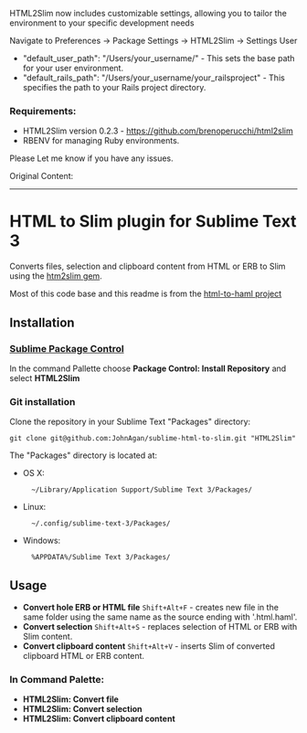HTML2Slim now includes customizable settings, allowing you to tailor the environment to your specific development needs

Navigate to Preferences -> Package Settings -> HTML2Slim -> Settings User

- "default_user_path": "/Users/your_username/" - This sets the base path for your user environment.
- "default_rails_path": "/Users/your_username/your_railsproject" - This specifies the path to your Rails project directory.

### Requirements:
- HTML2Slim version 0.2.3 - https://github.com/brenoperucchi/html2slim
- RBENV for managing Ruby environments.

Please Let me know if you have any issues.

Original Content:

--------------------------------------------------------------------------------------------------------------------------
# HTML to Slim plugin for Sublime Text 3

Converts files, selection and clipboard content from HTML or ERB to Slim using the [htm2slim gem](https://github.com/slim-template/html2slim).

Most of this code base and this readme is from the [html-to-haml project](https://github.com/pavelpachkovskij/sublime-html-to-haml)

## Installation

### [Sublime Package Control](http://wbond.net/sublime_packages/package_control)

In the command Pallette choose **Package Control: Install Repository** and select **HTML2Slim**

### Git installation

Clone the repository in your Sublime Text "Packages" directory:

    git clone git@github.com:JohnAgan/sublime-html-to-slim.git "HTML2Slim"

The "Packages" directory is located at:

* OS X:

        ~/Library/Application Support/Sublime Text 3/Packages/

* Linux:

        ~/.config/sublime-text-3/Packages/

* Windows:

        %APPDATA%/Sublime Text 3/Packages/

## Usage

* **Convert hole ERB or HTML file** `Shift+Alt+F` - creates new file in the same folder using the same name as the source ending with '.html.haml'.
* **Convert selection** `Shift+Alt+S` - replaces selection of HTML or ERB with Slim content.
* **Convert clipboard content** `Shift+Alt+V` - inserts Slim of converted clipboard HTML or ERB content.

### In Command Palette:

* **HTML2Slim: Convert file**
* **HTML2Slim: Convert selection**
* **HTML2Slim: Convert clipboard content**